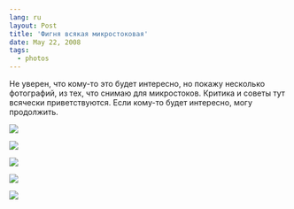 ```yaml
---
lang: ru
layout: Post
title: 'Фигня всякая микростоковая'
date: May 22, 2008
tags:
  - photos
---
```


Не уверен, что кому-то это будет интересно, но покажу несколько фотографий, из тех, что снимаю для микростоков. Критика и советы тут всячески приветствуются. Если кому-то будет интересно, могу продолжить.

![](/images/blog/sapegin-artem-20d-2008-05-11-501-0190.jpg)

<!--more-->

![](/images/blog/sapegin-artem-20d-2008-04-20-497-9740.jpg)

![](/images/blog/sapegin-artem-20d-2008-05-02-501-0130.jpg)

![](/images/blog/sapegin-artem-20d-2008-04-27-497-9763.jpg)

![](/images/blog/sapegin-artem-20d-2008-04-27-497-9776.jpg)
